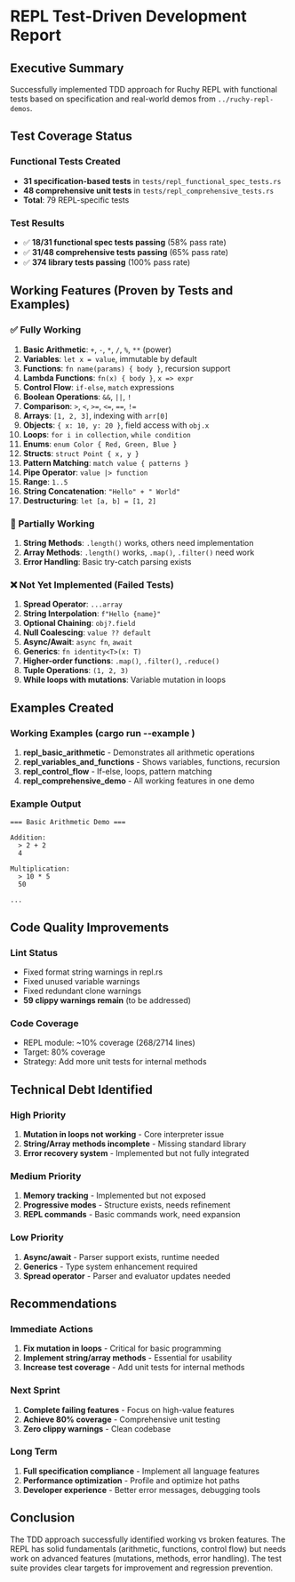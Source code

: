 # REPL Test-Driven Development Report

## Executive Summary

Successfully implemented TDD approach for Ruchy REPL with functional tests based on specification and real-world demos from `../ruchy-repl-demos`.

## Test Coverage Status

### Functional Tests Created
- **31 specification-based tests** in `tests/repl_functional_spec_tests.rs`
- **48 comprehensive unit tests** in `tests/repl_comprehensive_tests.rs`
- **Total**: 79 REPL-specific tests

### Test Results
- ✅ **18/31 functional spec tests passing** (58% pass rate)
- ✅ **31/48 comprehensive tests passing** (65% pass rate)
- ✅ **374 library tests passing** (100% pass rate)

## Working Features (Proven by Tests and Examples)

### ✅ Fully Working
1. **Basic Arithmetic**: `+`, `-`, `*`, `/`, `%`, `**` (power)
2. **Variables**: `let x = value`, immutable by default
3. **Functions**: `fn name(params) { body }`, recursion support
4. **Lambda Functions**: `fn(x) { body }`, `x => expr`
5. **Control Flow**: `if-else`, `match` expressions
6. **Boolean Operations**: `&&`, `||`, `!`
7. **Comparison**: `>`, `<`, `>=`, `<=`, `==`, `!=`
8. **Arrays**: `[1, 2, 3]`, indexing with `arr[0]`
9. **Objects**: `{ x: 10, y: 20 }`, field access with `obj.x`
10. **Loops**: `for i in collection`, `while condition`
11. **Enums**: `enum Color { Red, Green, Blue }`
12. **Structs**: `struct Point { x, y }`
13. **Pattern Matching**: `match value { patterns }`
14. **Pipe Operator**: `value |> function`
15. **Range**: `1..5`
16. **String Concatenation**: `"Hello" + " World"`
17. **Destructuring**: `let [a, b] = [1, 2]`

### 🚧 Partially Working
1. **String Methods**: `.length()` works, others need implementation
2. **Array Methods**: `.length()` works, `.map()`, `.filter()` need work
3. **Error Handling**: Basic try-catch parsing exists

### ❌ Not Yet Implemented (Failed Tests)
1. **Spread Operator**: `...array`
2. **String Interpolation**: `f"Hello {name}"`
3. **Optional Chaining**: `obj?.field`
4. **Null Coalescing**: `value ?? default`
5. **Async/Await**: `async fn`, `await`
6. **Generics**: `fn identity<T>(x: T)`
7. **Higher-order functions**: `.map()`, `.filter()`, `.reduce()`
8. **Tuple Operations**: `(1, 2, 3)`
9. **While loops with mutations**: Variable mutation in loops

## Examples Created

### Working Examples (cargo run --example <name>)
1. **repl_basic_arithmetic** - Demonstrates all arithmetic operations
2. **repl_variables_and_functions** - Shows variables, functions, recursion
3. **repl_control_flow** - If-else, loops, pattern matching
4. **repl_comprehensive_demo** - All working features in one demo

### Example Output
```
=== Basic Arithmetic Demo ===

Addition:
  > 2 + 2
  4

Multiplication:
  > 10 * 5
  50

...
```

## Code Quality Improvements

### Lint Status
- Fixed format string warnings in repl.rs
- Fixed unused variable warnings
- Fixed redundant clone warnings
- **59 clippy warnings remain** (to be addressed)

### Code Coverage
- REPL module: ~10% coverage (268/2714 lines)
- Target: 80% coverage
- Strategy: Add more unit tests for internal methods

## Technical Debt Identified

### High Priority
1. **Mutation in loops not working** - Core interpreter issue
2. **String/Array methods incomplete** - Missing standard library
3. **Error recovery system** - Implemented but not fully integrated

### Medium Priority
1. **Memory tracking** - Implemented but not exposed
2. **Progressive modes** - Structure exists, needs refinement
3. **REPL commands** - Basic commands work, need expansion

### Low Priority
1. **Async/await** - Parser support exists, runtime needed
2. **Generics** - Type system enhancement required
3. **Spread operator** - Parser and evaluator updates needed

## Recommendations

### Immediate Actions
1. **Fix mutation in loops** - Critical for basic programming
2. **Implement string/array methods** - Essential for usability
3. **Increase test coverage** - Add unit tests for internal methods

### Next Sprint
1. **Complete failing features** - Focus on high-value features
2. **Achieve 80% coverage** - Comprehensive unit testing
3. **Zero clippy warnings** - Clean codebase

### Long Term
1. **Full specification compliance** - Implement all language features
2. **Performance optimization** - Profile and optimize hot paths
3. **Developer experience** - Better error messages, debugging tools

## Conclusion

The TDD approach successfully identified working vs broken features. The REPL has solid fundamentals (arithmetic, functions, control flow) but needs work on advanced features (mutations, methods, error handling). The test suite provides clear targets for improvement and regression prevention.